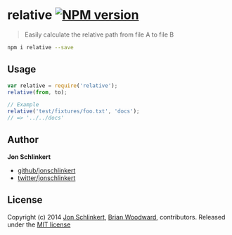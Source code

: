 # relative [![NPM version](https://badge.fury.io/js/relative.png)](http://badge.fury.io/js/relative)

> Easily calculate the relative path from file A to file B

```bash
npm i relative --save
```

## Usage

```js
var relative = require('relative');
relative(from, to);

// Example
relative('test/fixtures/foo.txt', 'docs');
// => '../../docs'
```

## Author

**Jon Schlinkert**

+ [github/jonschlinkert](https://github.com/jonschlinkert)
+ [twitter/jonschlinkert](http://twitter.com/jonschlinkert)


## License
Copyright (c) 2014 [Jon Schlinkert](http://twitter.com/jonschlinkert), [Brian Woodward](http://twitter.com/doowb), contributors.
Released under the [MIT license](./LICENSE-MIT)